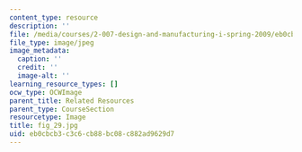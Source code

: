 ```yaml
---
content_type: resource
description: ''
file: /media/courses/2-007-design-and-manufacturing-i-spring-2009/eb0cbcb3c3c6cb88bc08c882ad9629d7_fig_29.jpg
file_type: image/jpeg
image_metadata:
  caption: ''
  credit: ''
  image-alt: ''
learning_resource_types: []
ocw_type: OCWImage
parent_title: Related Resources
parent_type: CourseSection
resourcetype: Image
title: fig_29.jpg
uid: eb0cbcb3-c3c6-cb88-bc08-c882ad9629d7
---
```

